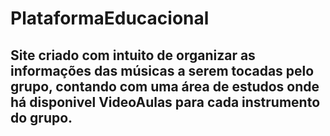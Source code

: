 # PlataformaEducacional
 
## Site criado com intuito de organizar as informações das músicas a serem tocadas pelo grupo, contando com uma área de estudos onde há disponivel VideoAulas para cada instrumento do grupo.
